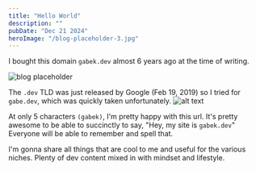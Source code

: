 ```yaml
---
title: "Hello World"
description: ""
pubDate: "Dec 21 2024"
heroImage: "/blog-placeholder-3.jpg"
---
```


I bought this domain `gabek.dev` almost 6 years ago at the time of writing.

![blog placeholder](/google-domain-email.png)

The `.dev` TLD was just released by Google (Feb 19, 2019) so I tried for
`gabe.dev`, which was quickly taken unfortunately.
![alt text](/taken.png)

At only 5 characters `(gabek)`, I'm pretty happy with this url. It's pretty awesome to be able to succinctly to say, "Hey, my site is `gabek.dev`" Everyone will be able to remember and spell that.

I'm gonna share all things that are cool to me and useful for the various niches. Plenty of dev content mixed in with mindset and lifestyle.
